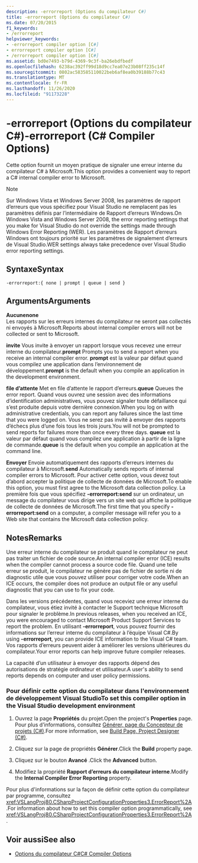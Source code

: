 ```yaml
---
description: -errorreport (Options du compilateur C#)
title: -errorreport (Options du compilateur C#)
ms.date: 07/20/2015
f1_keywords:
- /errorreport
helpviewer_keywords:
- -errorreport compiler option [C#]
- errorreport compiler option [C#]
- /errorreport compiler option [C#]
ms.assetid: bd0e7493-b79d-4369-9c3f-ba26ebdfbedf
ms.openlocfilehash: 6238ac392ff99d18d9cc7ea07e23b08ff235c14f
ms.sourcegitcommit: 0802ac583585110022beb6af8ea0b39188b77c43
ms.translationtype: MT
ms.contentlocale: fr-FR
ms.lasthandoff: 11/26/2020
ms.locfileid: "91173228"
---
```

# <a name="-errorreport-c-compiler-options"></a><span data-ttu-id="6a881-103">-errorreport (Options du compilateur C#)</span><span class="sxs-lookup"><span data-stu-id="6a881-103">-errorreport (C# Compiler Options)</span></span>

<span data-ttu-id="6a881-104">Cette option fournit un moyen pratique de signaler une erreur interne du compilateur C# à Microsoft.</span><span class="sxs-lookup"><span data-stu-id="6a881-104">This option provides a convenient way to report a C# internal compiler error to Microsoft.</span></span>

> [!NOTE]
> <span data-ttu-id="6a881-105">Sur Windows Vista et Windows Server 2008, les paramètres de rapport d’erreurs que vous spécifiez pour Visual Studio ne remplacent pas les paramètres définis par l’intermédiaire de Rapport d’erreurs Windows.</span><span class="sxs-lookup"><span data-stu-id="6a881-105">On Windows Vista and Windows Server 2008, the error reporting settings that you make for Visual Studio do not override the settings made through Windows Error Reporting (WER).</span></span> <span data-ttu-id="6a881-106">Les paramètres de Rapport d’erreurs Windows ont toujours priorité sur les paramètres de signalement d’erreurs de Visual Studio.</span><span class="sxs-lookup"><span data-stu-id="6a881-106">WER settings always take precedence over Visual Studio error reporting settings.</span></span>

## <a name="syntax"></a><span data-ttu-id="6a881-107">Syntaxe</span><span class="sxs-lookup"><span data-stu-id="6a881-107">Syntax</span></span>

```console
-errorreport:{ none | prompt | queue | send }
```

## <a name="arguments"></a><span data-ttu-id="6a881-108">Arguments</span><span class="sxs-lookup"><span data-stu-id="6a881-108">Arguments</span></span>

 <span data-ttu-id="6a881-109">**Aucune**</span><span class="sxs-lookup"><span data-stu-id="6a881-109">**none**</span></span>  
 <span data-ttu-id="6a881-110">Les rapports sur les erreurs internes du compilateur ne seront pas collectés ni envoyés à Microsoft.</span><span class="sxs-lookup"><span data-stu-id="6a881-110">Reports about internal compiler errors will not be collected or sent to Microsoft.</span></span>

 <span data-ttu-id="6a881-111">**invite** Vous invite à envoyer un rapport lorsque vous recevez une erreur interne du compilateur.</span><span class="sxs-lookup"><span data-stu-id="6a881-111">**prompt** Prompts you to send a report when you receive an internal compiler error.</span></span> <span data-ttu-id="6a881-112">**prompt** est la valeur par défaut quand vous compilez une application dans l’environnement de développement.</span><span class="sxs-lookup"><span data-stu-id="6a881-112">**prompt** is the default when you compile an application in the development environment.</span></span>

 <span data-ttu-id="6a881-113">**file d’attente** Met en file d’attente le rapport d’erreurs.</span><span class="sxs-lookup"><span data-stu-id="6a881-113">**queue** Queues the error report.</span></span> <span data-ttu-id="6a881-114">Quand vous ouvrez une session avec des informations d’identification administratives, vous pouvez signaler toute défaillance qui s’est produite depuis votre dernière connexion.</span><span class="sxs-lookup"><span data-stu-id="6a881-114">When you log on with administrative credentials, you can report any failures since the last time that you were logged on.</span></span> <span data-ttu-id="6a881-115">Vous ne serez pas invité à envoyer des rapports d’échecs plus d’une fois tous les trois jours.</span><span class="sxs-lookup"><span data-stu-id="6a881-115">You will not be prompted to send reports for failures more than once every three days.</span></span> <span data-ttu-id="6a881-116">**queue** est la valeur par défaut quand vous compilez une application à partir de la ligne de commande.</span><span class="sxs-lookup"><span data-stu-id="6a881-116">**queue** is the default when you compile an application at the command line.</span></span>

 <span data-ttu-id="6a881-117">**Envoyer** Envoie automatiquement des rapports d’erreurs internes du compilateur à Microsoft.</span><span class="sxs-lookup"><span data-stu-id="6a881-117">**send** Automatically sends reports of internal compiler errors to Microsoft.</span></span> <span data-ttu-id="6a881-118">Pour activer cette option, vous devez tout d’abord accepter la politique de collecte de données de Microsoft.</span><span class="sxs-lookup"><span data-stu-id="6a881-118">To enable this option, you must first agree to the Microsoft data collection policy.</span></span> <span data-ttu-id="6a881-119">La première fois que vous spécifiez **-errorreport:send** sur un ordinateur, un message du compilateur vous dirige vers un site web qui affiche la politique de collecte de données de Microsoft.</span><span class="sxs-lookup"><span data-stu-id="6a881-119">The first time that you specify **-errorreport:send** on a computer, a compiler message will refer you to a Web site that contains the Microsoft data collection policy.</span></span>

## <a name="remarks"></a><span data-ttu-id="6a881-120">Notes</span><span class="sxs-lookup"><span data-stu-id="6a881-120">Remarks</span></span>

 <span data-ttu-id="6a881-121">Une erreur interne du compilateur se produit quand le compilateur ne peut pas traiter un fichier de code source.</span><span class="sxs-lookup"><span data-stu-id="6a881-121">An internal compiler error (ICE) results when the compiler cannot process a source code file.</span></span> <span data-ttu-id="6a881-122">Quand une telle erreur se produit, le compilateur ne génère pas de fichier de sortie ni de diagnostic utile que vous pouvez utiliser pour corriger votre code.</span><span class="sxs-lookup"><span data-stu-id="6a881-122">When an ICE occurs, the compiler does not produce an output file or any useful diagnostic that you can use to fix your code.</span></span>

 <span data-ttu-id="6a881-123">Dans les versions précédentes, quand vous receviez une erreur interne du compilateur, vous étiez invité à contacter le Support technique Microsoft pour signaler le problème.</span><span class="sxs-lookup"><span data-stu-id="6a881-123">In previous releases, when you received an ICE, you were encouraged to contact Microsoft Product Support Services to report the problem.</span></span> <span data-ttu-id="6a881-124">En utilisant **-errorreport**, vous pouvez fournir des informations sur l’erreur interne du compilateur à l’équipe Visual C#.</span><span class="sxs-lookup"><span data-stu-id="6a881-124">By using **-errorreport**, you can provide ICE information to the Visual C# team.</span></span> <span data-ttu-id="6a881-125">Vos rapports d’erreurs peuvent aider à améliorer les versions ultérieures du compilateur.</span><span class="sxs-lookup"><span data-stu-id="6a881-125">Your error reports can help improve future compiler releases.</span></span>

 <span data-ttu-id="6a881-126">La capacité d’un utilisateur à envoyer des rapports dépend des autorisations de stratégie ordinateur et utilisateur.</span><span class="sxs-lookup"><span data-stu-id="6a881-126">A user's ability to send reports depends on computer and user policy permissions.</span></span>

### <a name="to-set-this-compiler-option-in-the-visual-studio-development-environment"></a><span data-ttu-id="6a881-127">Pour définir cette option du compilateur dans l'environnement de développement Visual Studio</span><span class="sxs-lookup"><span data-stu-id="6a881-127">To set this compiler option in the Visual Studio development environment</span></span>

1. <span data-ttu-id="6a881-128">Ouvrez la page **Propriétés** du projet.</span><span class="sxs-lookup"><span data-stu-id="6a881-128">Open the project's **Properties** page.</span></span> <span data-ttu-id="6a881-129">Pour plus d’informations, consultez [Générer, page du Concepteur de projets (C#)](/visualstudio/ide/reference/build-page-project-designer-csharp).</span><span class="sxs-lookup"><span data-stu-id="6a881-129">For more information, see [Build Page, Project Designer (C#)](/visualstudio/ide/reference/build-page-project-designer-csharp).</span></span>

2. <span data-ttu-id="6a881-130">Cliquez sur la page de propriétés **Générer**.</span><span class="sxs-lookup"><span data-stu-id="6a881-130">Click the **Build** property page.</span></span>

3. <span data-ttu-id="6a881-131">Cliquez sur le bouton **Avancé** .</span><span class="sxs-lookup"><span data-stu-id="6a881-131">Click the **Advanced** button.</span></span>

4. <span data-ttu-id="6a881-132">Modifiez la propriété **Rapport d’erreurs du compilateur interne**.</span><span class="sxs-lookup"><span data-stu-id="6a881-132">Modify the **Internal Compiler Error Reporting** property.</span></span>

 <span data-ttu-id="6a881-133">Pour plus d'informations sur la façon de définir cette option du compilateur par programme, consultez <xref:VSLangProj80.CSharpProjectConfigurationProperties3.ErrorReport%2A>.</span><span class="sxs-lookup"><span data-stu-id="6a881-133">For information about how to set this compiler option programmatically, see <xref:VSLangProj80.CSharpProjectConfigurationProperties3.ErrorReport%2A>.</span></span>

## <a name="see-also"></a><span data-ttu-id="6a881-134">Voir aussi</span><span class="sxs-lookup"><span data-stu-id="6a881-134">See also</span></span>

- [<span data-ttu-id="6a881-135">Options du compilateur C#</span><span class="sxs-lookup"><span data-stu-id="6a881-135">C# Compiler Options</span></span>](./index.md)
